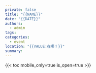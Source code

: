 ```yaml
---
private: false
title: "{{NAME}}"
date: "{{DATE}}"
authors:
  - admin
tags:
categories:
  - event
location: "{{VALUE:在哪？}}"
summary:
---
```

{{< toc mobile_only=true is_open=true >}}
